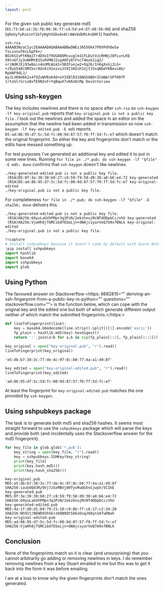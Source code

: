 ```yaml
---
layout: post
---
```


For the given ssh public key generate md5 (`65:73:b8:a1:2b:f0:08:36:f7:c4:5d:e4:d7:d8:56:08`) and sha256
(`qReUyTyRzocnY1bfy0ghVGOudo4CrAWvbdbMi4vQ0FI`) hashes.

    ssh-rsa
    AAAAB3NzaC1yc2EAAAADAQABAAABBwDWEzJA55Okk7P8VPdhOw5a
    TsLsxnuT0iLbpFb+/
    BOJ6SIvPtKNq1Tr4DXoIf9UG8Q6Mcuuglm1CFLDutVzcRHNjJ8FLu+LKQ
    X9tn6fJy3oWHMtB15vRVM8J2sg48Fy8lFncT4mxG1ig2/
    vrjNdKJXj93wNsLn4oUMLWim1+5BIFoejw2+Oq26/In6gXxGj2LG+
    +z9yG540cOMZkxr8dcKi91ozvuJt8I1H2uh1Ujt33xqNGmYKBevsAb/
    RpbWF9dLJ/
    myJLVK6H6k2x479ZvWVRsK4O+oY3IBlR316NG58BO+ICmNArSPfHOfF
    1rtoGlrSrsxBxTE6N2xF+YqBqwX7vKKnDcMp DevInteriew

## Using ssh-keygen

The key includes newlines and there is no space after `ssh-rsa` so `ssh-keygen -lf key-original.pub` reports that 
`key-original.pub is not a public key file.`  I took out the newlines and added the space in an editor on the assumption that the newline had been added in transmission so now `ssh-keygen -lf key-edited.pub -E md5` reports `D5:ad:86:95:d7:5c:5d:fc:00:9d:87:57:f0:ff:5d:fc:e7` which doesn't match the original fingerprint.  So either the key and fingerprints don't match or the edits have messed something up.

For test purposes I've generated an additional key and edited it to put in some new lines.  Running `for file in ./*.pub; do ssh-keygen -lf "$file" -E md5; done` confirms that `ssh-keygen` doesn't like newlines.

    ./key-generated-edited.pub is not a public key file.
     (RSA)D5:0f:3e:30:30:b0:27:c8:59:f9:58:d9:30:a8:b6:e4:72 key-generated
     (RSA)D5:ad:86:95:d7:5c:5d:fc:00:9d:87:57:f0:ff:5d:fc:e7 key-original-edited
    ./key-original.pub is not a public key file.

For completeness `for file in ./*.pub; do ssh-keygen -lf "$file" -E sha256; done` delivers this.

    ./key-generated-edited.pub is not a public key file.
     (RSA)HA256:69yuLaGVhPMp+3q3PzN/2ekzhnujMcNTdODpbCc/nhU key-generated
     (RSA)HA256:VjwHh8jTGMCibdfEboLjn+dWAjcsyarVeQ7m9xfBNLk key-original-edited
    ./key-original.pub is not a public key file.


```python
%%capture
# Install sshpubkeys because it doesn't come by default with Azure Notebooks
!pip install sshpubkeys 
import hashlib
import base64
import sshpubkeys
import glob
```

## Using Python

The favoured answer on Stackoverflow &lt;https: 6682815="" deriving-an-ssh-fingerprint-from-a-public-key-in-python="" questions="" stackoverflow.com=""&gt; is the function below, which can cope with the original key and the edited one but both of which generate different output neither of which match the submitted fingerprints.&lt;/https:&gt;


```python
def lineToFingerprint(line):
    key = base64.b64decode(line.strip().split()[1].encode('ascii'))
    fp_plain = hashlib.md5(key).hexdigest()
    return ':'.join(a+b for a,b in zip(fp_plain[::2], fp_plain[1::2]))

key_original = open("key-original.pub", "r").read()
lineToFingerprint(key_original)
```

    'e5:db:b7:38:3c:77:de:4c:97:8c:b0:77:4a:a1:49:8f'

```python
key_edited = open("key-original-edited.pub", "r").read()
lineToFingerprint(key_edited)
```

    'ad:86:95:d7:5c:5d:fc:00:9d:87:57:f0:ff:5d:fc:e7'

At least the fingerprint for `key-original-edited.pub` matches the one provided by `ssh-keygen`.

## Using sshpubkeys package

The task is to generate both md5 and sha256 hashes.  It seems most straight forward to use the `sshpubkeys` package which will parse the keys and provide both (and incidentally uses the Stackoverflow answer for the md5 fingerprint).

```python
for key_file in glob.glob('*.pub'):
    key_string = open(key_file, "r").read()
    key = sshpubkeys.SSHKey(key_string)
    print(key_file)
    print(key.hash_md5())
    print(key.hash_sha256())
```

    key-original.pub
    MD5:e5:db:b7:38:3c:77:de:4c:97:8c:b0:77:4a:a1:49:8f
    SHA256:iouUdQd3Rz9Vj7zGxMBVj8HTyvRwQG5nCjwpV/5CIkE
    key-generated.pub
    MD5:0f:3e:30:30:b0:27:c8:59:f9:58:d9:30:a8:b6:e4:72
    SHA256:69yuLaGVhPMp+3q3PzN/2ekzhnujMcNTdODpbCc/nhU
    key-generated-edited.pub
    MD5:4a:1f:d8:d1:b9:79:21:10:c9:8b:ff:c6:17:c2:34:20
    SHA256:Nh9It/NEWD93hSE+z6QN9QtSb6vDuqJ88yn1AfwDNak
    key-original-edited.pub
    MD5:ad:86:95:d7:5c:5d:fc:00:9d:87:57:f0:ff:5d:fc:e7
    SHA256:VjwHh8jTGMCibdfEboLjn+dWAjcsyarVeQ7m9xfBNLk

## Conclusion

None of the fingerprints match so it is clear (and unsurprising) that you cannot arbitrarily go adding or removing newlines in keys.  I do remember removing newlines from a key Stuart emailed to me but this was to get it back into the form it was before emailing.

I am at a loss to know why the given fingerprints don't match the ones generated.
